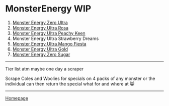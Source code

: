 # MonsterEnergy WIP
1. [Monster Energy Zero Ultra](https://www.woolworths.com.au/shop/productdetails/489787/monster-energy-ultra-can)
2. [Monster Energy Ultra Rosa](https://www.woolworths.com.au/shop/productdetails/124312/monster-energy-ultra-rosa-can)
3. [Monster Energy Ultra Peachy Keen](https://www.woolworths.com.au/shop/productdetails/391929/monster-ultra-peachy-keen-energy-drink)
4. Monster Energy Ultra Strawberry Dreams
4. [Monster Energy Ultra Mango Fiesta](https://www.woolworths.com.au/shop/productdetails/174492/monster-energy-drink-ultra-fiesta-mango-flavour)
5. [Monster Energy Ultra Gold](https://www.woolworths.com.au/shop/productdetails/220971/monster-energy-ultra-gold)
6. [Monster Energy Zero Sugar](https://www.coles.com.au/product/monster-energy-drink-zero-sugar-can-500ml-7717116) 

---
Tier list atm maybe one day a scraper

Scrape Coles and Woolies for specials on 4 packs of any monster  or the individual can then return the special what for and where at 😸


---
[Homepage](https://jtrenerry.github.io/)
